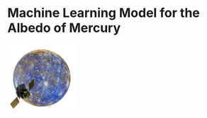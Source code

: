 # Machine Learning Model for the Albedo of Mercury

<img align="center" src="https://github.com/AkhileshThite/Planetary-Albedo/blob/main/Mercury/data/Mercury.png" width="155" height="155"></img>
